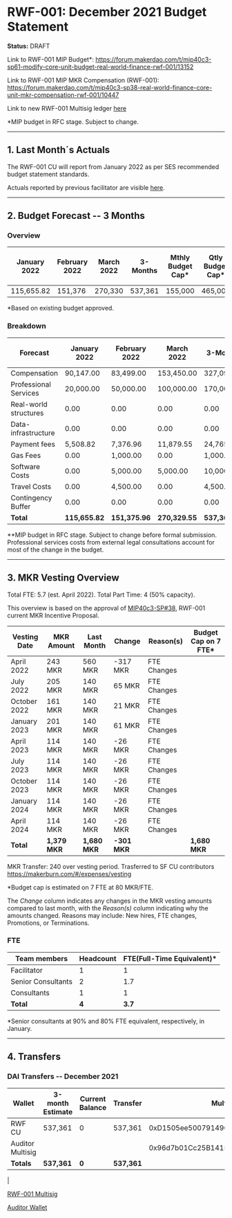 # RWF-001: December 2021 Budget Statement

**Status:** DRAFT

Link to RWF-001 MIP Budget*: https://forum.makerdao.com/t/mip40c3-sp61-modify-core-unit-budget-real-world-finance-rwf-001/13152

Link to RWF-001 MIP MKR Compensation (RWF-001): https://forum.makerdao.com/t/mip40c3-sp38-real-world-finance-core-unit-mkr-compensation-rwf-001/10447

Link to new RWF-001 Multisig ledger [here](https://docs.google.com/spreadsheets/d/19tIncBWQdRQSHPF_271R1LrFMmj6dQe8/edit?usp=sharing&ouid=114529981085695499641&rtpof=true&sd=true)

*MIP budget in RFC stage. Subject to change.

---

## 1. Last Month´s Actuals

The RWF-001 CU will report from January 2022 as per SES recommended budget statement standards. 

Actuals reported by previous facilitator are visible [here](https://docs.google.com/spreadsheets/d/17zB2ZJ-ANVVCH2cN68hZZHBCq_kClEk_qr6q1H_auSI/edit#gid=971858318). 

---

## 2. Budget Forecast -- 3 Months

### Overview

| January 2022 | February 2022 | March 2022 | 3-Months | Mthly Budget Cap* | Qtly Budget Cap* | Annual Budget Cap + Buffer |
| ------------ | ------------- | ---------- | -------- | ----------------- | --------------- | -------------------------- |
| 115,655.82   | 151,376       | 270,330    | 537,361  | 155,000           | 465,000         | 1,860,000                  |

*Based on existing budget approved. 

### Breakdown

| Forecast              | January 2022 | February 2022 | March 2022 | 3-Months   | Old Qly Budget Cap | MIP Budget Forecast/ CAP\*\* |
| --------------------- | ------------ | ------------- | ---------- | ---------- | ------------------ | ---------------------------- |
| Compensation          | 90,147.00    | 83,499.00     | 153,450.00 | 327,096.00 | 315,000.00         | $465,000                     |
| Professional Services | 20,000.00    | 50,000.00     | 100,000.00 | 170,000.00 | 60,000.00          | $300,000                     |
| Real-world structures | 0.00         | 0.00          | 0.00       | 0.00       | 30,000.00          | $12,000                      |
| Data-infrastructure   | 0.00         | 0.00          | 0.00       | 0.00       | 30,000.00          | $0                           |
| Payment fees          | 5,508.82     | 7,376.96      | 11,879.55  | 24,765.33  | 0.00               | $25,500                      |
| Gas Fees              | 0.00         | 1,000.00      | 0.00       | 1,000.00   | 0.00               | $1,500                       |
| Software Costs        | 0.00         | 5,000.00      | 5,000.00   | 10,000.00  | 0.00               | $15,000                      |
| Travel Costs          | 0.00         | 4,500.00      | 0.00       | 4,500.00   | 0.00               | $6,000                       |
| Contingency Buffer    | 0.00         | 0.00          | 0.00       | 0.00       | 30,000.00          | $30,000                      |
| **Total**                 | **115,655.82**   | **151,375.96**    | **270,329.55** | **537,361.33** | **465,000.00**         | **855,000.00**                   |


**MIP budget in RFC stage. Subject to change before formal submission. Professional services costs from external legal consultations account for most of the change in the budget.

---

## 3. MKR Vesting Overview

Total FTE: 5.7 (est. April 2022). Total Part Time: 4 (50% capacity).

This overview is based on the approval of [MIP40c3-SP#38](https://forum.makerdao.com/t/mip40c3-sp38-real-world-finance-core-unit-mkr-compensation-rwf-001/10447), RWF-001 current MKR Incentive Proposal.

| Vesting Date | MKR Amount | Last Month | Change    | Reason(s)   | Budget Cap on 7 FTE* |
| ------------ | ---------- | ---------- | --------- | ----------- | ------------------- |
| April 2022   | 243 MKR    | 560 MKR    | \-317 MKR | FTE Changes |                     |
| July 2022    | 205 MKR    | 140 MKR    | 65 MKR    | FTE Changes |                     |
| October 2022 | 161 MKR    | 140 MKR    | 21 MKR    | FTE Changes |                     |
| January 2023 | 201 MKR    | 140 MKR    | 61 MKR    | FTE Changes |                     |
| April 2023   | 114 MKR    | 140 MKR    | \-26 MKR  | FTE Changes |                     |
| July 2023    | 114 MKR    | 140 MKR    | \-26 MKR  | FTE Changes |                     |
| October 2023 | 114 MKR    | 140 MKR    | \-26 MKR  | FTE Changes |                     |
| January 2024 | 114 MKR    | 140 MKR    | \-26 MKR  | FTE Changes |                     |
| April 2024   | 114 MKR    | 140 MKR    | \-26 MKR  | FTE Changes |                     |
| **Total**        | **1,379 MKR**  | **1,680 MKR**  | **\-301 MKR** |             | **1,680 MKR**    

MKR Transfer: 240 over vesting period. Trasferred to SF CU contributors	https://makerburn.com/#/expenses/vesting

*Budget cap is estimated on 7 FTE at 80 MKR/FTE.

The _Change_ column indicates any changes in the MKR vesting amounts compared to last month, with the _Reason(s)_ column indicating why the amounts changed. Reasons may include: New hires, FTE changes, Promotions, or Terminations.

### FTE

| Team members       | Headcount | FTE(Full-Time Equivalent)* |
| ------------------ | --------- | ------------------------- |
| Facilitator        | 1         | 1                         |
| Senior Consultants | 2         | 1.7                       |
| Consultants        | 1         | 1                         |
| **Total**              | **4**         | **3.7**                       |

*Senior consultants at 90% and 80% FTE equivalent, respectively, in January.

---

## 4. Transfers

### DAI Transfers -- December 2021

| Wallet           | 3-month Estimate | Current Balance | Transfer | Multi-sig Address                          |
| ---------------- | ---------------- | --------------- | -------- | ------------------------------------------ |
| RWF CU           | 537,361          | 0               | 537,361  | 0xD1505ee500791490DE8642353BA6A5b92e3550F7 |
| Auditor Multisig |                  |                 |          | 0x96d7b01Cc25B141520C717fa369844d34FF116ec |
| **Totals**           | **537,361**          | **0**               | **537,361**  |
|

[RWF-001 Multisig](https://etherscan.io/address/0xD1505ee500791490DE8642353BA6A5b92e3550F7#tokentxns)

[Auditor Wallet](https://etherscan.io/address/0x96d7b01Cc25B141520C717fa369844d34FF116ec#tokentxns)